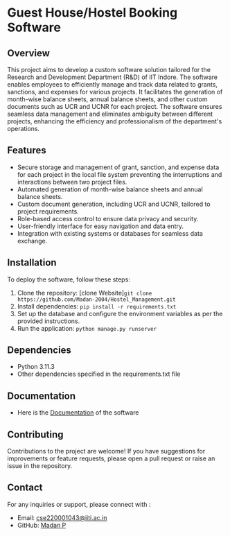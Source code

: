 # Guest House/Hostel Booking Software

## Overview
This project aims to develop a custom software solution tailored for the Research and Development Department (R&D) of IIT Indore. The software enables employees to efficiently manage and track data related to grants, sanctions, and expenses for various projects. It facilitates the generation of month-wise balance sheets, annual balance sheets, and other custom documents such as UCR and UCNR for each project. The software ensures seamless data management and eliminates ambiguity between different projects, enhancing the efficiency and professionalism of the department's operations.

## Features
- Secure storage and management of grant, sanction, and expense data for each project in the local file system preventing the interruptions and interactions between two project files.
- Automated generation of month-wise balance sheets and annual balance sheets.
- Custom document generation, including UCR and UCNR, tailored to project requirements.
- Role-based access control to ensure data privacy and security.
- User-friendly interface for easy navigation and data entry.
- Integration with existing systems or databases for seamless data exchange.

## Installation
To deploy the software, follow these steps:

1. Clone the repository: [clone Website]`git clone https://github.com/Madan-2004/Hostel_Management.git`
2. Install dependencies: `pip install -r requirements.txt`
3. Set up the database and configure the environment variables as per the provided instructions.
4. Run the application: `python manage.py runserver`

## Dependencies
- Python 3.11.3
- Other dependencies specified in the requirements.txt file

## Documentation
- Here is the [Documentation](https://docs.google.com/document/d/1QzOdc44S_czsaDDKoQ6T-eGnAxf67zSx/edit?usp=drive_link&ouid=106569481814732339512&rtpof=true&sd=true) of the software

## Contributing
Contributions to the project are welcome! If you have suggestions for improvements or feature requests, please open a pull request or raise an issue in the repository.


## Contact
For any inquiries or support, please connect with :
- Email: cse220001043@iiti.ac.in
- GitHub: [Madan P](https://github.com/Madan-2004)
